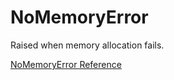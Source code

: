 # NoMemoryError

Raised when memory allocation fails.

[NoMemoryError Reference](http://ruby-doc.org/core-2.5.0/NoMemoryError.html)
